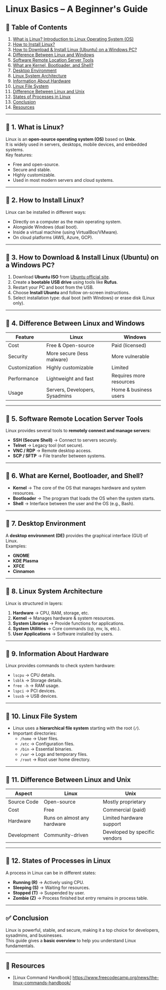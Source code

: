 # Linux Basics – A Beginner's Guide


## 📑 Table of Contents
1. [What is Linux? Introduction to Linux Operating System (OS)](#-1-what-is-linux)  
2. [How to Install Linux?](#-2-how-to-install-linux)  
3. [How to Download & Install Linux (Ubuntu) on a Windows PC?](#-3-how-to-download--install-linux-ubuntu-on-a-windows-pc)  
4. [Difference Between Linux and Windows](#-4-difference-between-linux-and-windows)  
5. [Software Remote Location Server Tools](#-5-software-remote-location-server-tools)  
6. [What are Kernel, Bootloader, and Shell?](#-6-what-are-kernel-bootloader-and-shell)  
7. [Desktop Environment](#-7-desktop-environment)  
8. [Linux System Architecture](#-8-linux-system-architecture)  
9. [Information About Hardware](#-9-information-about-hardware)  
10. [Linux File System](#-10-linux-file-system)  
11. [Difference Between Linux and Unix](#-11-difference-between-linux-and-unix)  
12. [States of Processes in Linux](#-12-states-of-processes-in-linux)  
13. [Conclusion](#-conclusion)  
14. [Resources](#-resources)  

---

## 📌 1. What is Linux?
Linux is an **open-source operating system (OS)** based on **Unix**.  
It is widely used in servers, desktops, mobile devices, and embedded systems.  
Key features:  
- Free and open-source.  
- Secure and stable.  
- Highly customizable.  
- Used in most modern servers and cloud systems.  

---

## 📌 2. How to Install Linux?
Linux can be installed in different ways:  
- Directly on a computer as the main operating system.  
- Alongside Windows (dual boot).  
- Inside a virtual machine (using VirtualBox/VMware).  
- On cloud platforms (AWS, Azure, GCP).  

---

## 📌 3. How to Download & Install Linux (Ubuntu) on a Windows PC?
1. Download **Ubuntu ISO** from [Ubuntu official site](https://ubuntu.com/download).  
2. Create a **bootable USB drive** using tools like **Rufus**.  
3. Restart your PC and boot from the USB.  
4. Choose **Install Ubuntu** and follow on-screen instructions.  
5. Select installation type: dual boot (with Windows) or erase disk (Linux only).  

---

## 📌 4. Difference Between Linux and Windows  

| Feature           | Linux                           | Windows                     |
|-------------------|--------------------------------|-----------------------------|
| Cost              | Free & Open-source             | Paid (licensed)             |
| Security          | More secure (less malware)     | More vulnerable             |
| Customization     | Highly customizable            | Limited                     |
| Performance       | Lightweight and fast           | Requires more resources     |
| Usage             | Servers, Developers, Sysadmins | Home & business users       |

---

## 📌 5. Software Remote Location Server Tools
Linux provides several tools to **remotely connect and manage servers**:  
- **SSH (Secure Shell)** → Connect to servers securely.  
- **Telnet** → Legacy tool (not secure).  
- **VNC / RDP** → Remote desktop access.  
- **SCP / SFTP** → File transfer between systems.  

---

## 📌 6. What are Kernel, Bootloader, and Shell?
- **Kernel** → The core of the OS that manages hardware and system resources.  
- **Bootloader** → The program that loads the OS when the system starts.  
- **Shell** → Interface between the user and the OS (e.g., Bash).  

---

## 📌 7. Desktop Environment
A **desktop environment (DE)** provides the graphical interface (GUI) of Linux.  
Examples:  
- **GNOME**  
- **KDE Plasma**  
- **XFCE**  
- **Cinnamon**  

---

## 📌 8. Linux System Architecture
Linux is structured in layers:  
1. **Hardware** → CPU, RAM, storage, etc.  
2. **Kernel** → Manages hardware & system resources.  
3. **System Libraries** → Provide functions for applications.  
4. **System Utilities** → Core commands (cp, mv, ls, etc.).  
5. **User Applications** → Software installed by users.  

---

## 📌 9. Information About Hardware
Linux provides commands to check system hardware:  
- `lscpu` → CPU details.  
- `lsblk` → Storage details.  
- `free -h` → RAM usage.  
- `lspci` → PCI devices.  
- `lsusb` → USB devices.  

---

## 📌 10. Linux File System
- Linux uses a **hierarchical file system** starting with the root (`/`).  
- Important directories:  
  - `/home` → User files.  
  - `/etc` → Configuration files.  
  - `/bin` → Essential binaries.  
  - `/var` → Logs and temporary files.  
  - `/root` → Root user home directory.  

---

## 📌 11. Difference Between Linux and Unix  

| Aspect        | Linux                         | Unix                          |
|---------------|-------------------------------|-------------------------------|
| Source Code   | Open-source                   | Mostly proprietary            |
| Cost          | Free                          | Commercial (paid)             |
| Hardware      | Runs on almost any hardware   | Limited hardware support      |
| Development   | Community-driven              | Developed by specific vendors |

---

## 📌 12. States of Processes in Linux
A process in Linux can be in different states:  
- **Running (R)** → Actively using CPU.  
- **Sleeping (S)** → Waiting for resources.  
- **Stopped (T)** → Suspended by user.  
- **Zombie (Z)** → Process finished but entry remains in process table.  

---

## ✅ Conclusion
Linux is powerful, stable, and secure, making it a top choice for developers, sysadmins, and businesses.  
This guide gives a **basic overview** to help you understand Linux fundamentals.

---

## 📖 Resources
- [Linux Command Handbook] https://www.freecodecamp.org/news/the-linux-commands-handbook/

